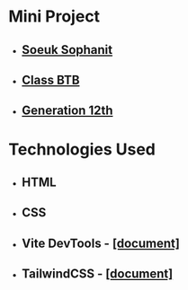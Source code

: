 # Mini Project

- ## [Soeuk Sophanit](#)
- ## [Class BTB](#)
- ## [Generation 12th](#)

# Technologies Used

- ## HTML
- ## CSS
- ## Vite DevTools - [[document]](https://vitejs.dev/guide/)
- ## TailwindCSS - [[document]](https://tailwindcss.com/docs/installation)

